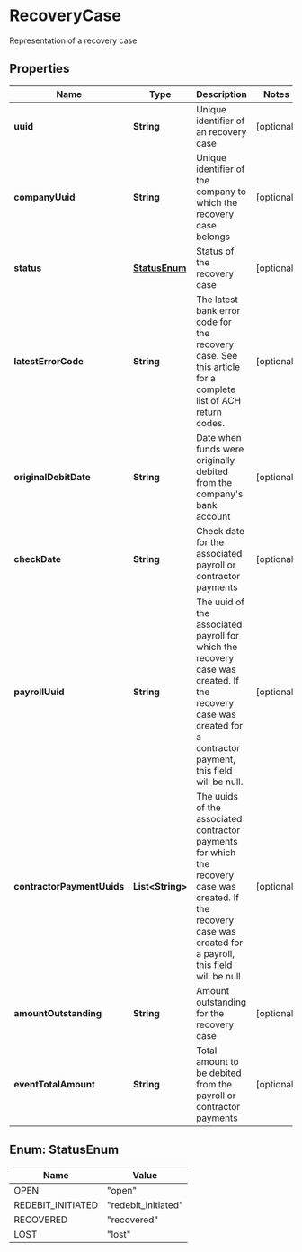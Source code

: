 

# RecoveryCase

Representation of a recovery case

## Properties

| Name | Type | Description | Notes |
|------------ | ------------- | ------------- | -------------|
|**uuid** | **String** | Unique identifier of an recovery case |  [optional] |
|**companyUuid** | **String** | Unique identifier of the company to which the recovery case belongs |  [optional] |
|**status** | [**StatusEnum**](#StatusEnum) | Status of the recovery case |  [optional] |
|**latestErrorCode** | **String** | The latest bank error code for the recovery case. See [this article](https://engineering.gusto.com/how-ach-works-a-developer-perspective-part-2/) for a complete list of ACH return codes. |  [optional] |
|**originalDebitDate** | **String** | Date when funds were originally debited from the company&#39;s bank account |  [optional] |
|**checkDate** | **String** | Check date for the associated payroll or contractor payments |  [optional] |
|**payrollUuid** | **String** | The uuid of the associated payroll for which the recovery case was created. If the recovery case was created for a contractor payment, this field will be null. |  [optional] |
|**contractorPaymentUuids** | **List&lt;String&gt;** | The uuids of the associated contractor payments for which the recovery case was created. If the recovery case was created for a payroll, this field will be null. |  [optional] |
|**amountOutstanding** | **String** | Amount outstanding for the recovery case |  [optional] |
|**eventTotalAmount** | **String** | Total amount to be debited from the payroll or contractor payments |  [optional] |



## Enum: StatusEnum

| Name | Value |
|---- | -----|
| OPEN | &quot;open&quot; |
| REDEBIT_INITIATED | &quot;redebit_initiated&quot; |
| RECOVERED | &quot;recovered&quot; |
| LOST | &quot;lost&quot; |



